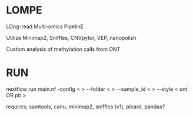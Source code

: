 # LOMPE
LOng-read Multi-omics PipelinE

Utilize Minimap2, Sniffles, CNVpytor, VEP, nanopolish

Custom analysis of methylation calls from ONT

# RUN
nextflow run main.nf -config < > --folder < > --sample_id < > --style < ont OR pb >

requires;
samtools, canu, minimap2, sniffles (v1), picard, pandas?

#
